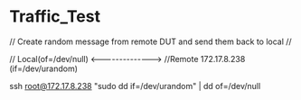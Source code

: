 # Traffic_Test

//  Create random message from remote DUT and send them back to local //

//  Local(of=/dev/null) <--------------> //Remote 172.17.8.238 (if=/dev/urandom)

ssh root@172.17.8.238 "sudo dd if=/dev/urandom" | dd of=/dev/null
